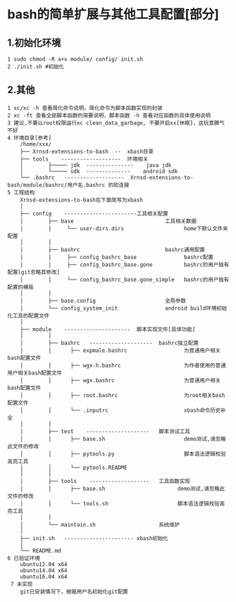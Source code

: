 bash的简单扩展与其他工具配置[部分]
=====
1.初始化环境
----------
    1 sudo chmod -R a+x module/ config/ init.sh
    2 ./init.sh #初始化

2.其他
----------
    1 xc/xc -h 查看简化命令说明，简化命令为脚本函数实现的封装
    2 xc -ft 查看全部脚本函数的简要说明，脚本函数 -h 查看对应函数的具体使用说明
    3 建议,不要以root权限运行xc clean_data_garbage, 不要开启xx[休眠]，这玩意脾气不好
    4 环境目录[参考]
        /home/xxx/
        ├── Xrnsd-extensions-to-bash  --  xbash目录
        ├── tools    -------------------  环境相关
        │        ├───── jdk  ---------------    java jdk
        │        └───── sdk  --------------    android sdk
        └── .bashrc   -------------------  Xrnsd-extensions-to-bash/module/bashrc/用户名.bashrc 的软连接
    5 工程结构
        Xrnsd-extensions-to-bash在下面简写为xbash
        │
        ├── config    -----------------------工具相关配置
        │        ├── base                             工具相关数据
        │        │     └── user-dirs.dirs                   home下默认文件夹配置
        │        │
        │        ├── bashrc                           bashrc通用配置
        │        │     ├── config_bashrc_base               bashrc配置
        │        │     ├── config_bashrc_base.gone          bashrc的用户独有配置[git忽略其修改]
        │        │     └── config_bashrc_base.gone_simple   bashrc的用户独有配置的模版
        │        │
        │        ├── base.config                      全局参数
        │        └── config_system_init               android build环境初始化工具的配置文件
        │
        ├── module    ---------------------  脚本实现文件[具体功能]
        │        │
        │        ├── bashrc   --------------------  bashrc独立配置
        │        │      ├── expmale.bashrc                  为普通用户相关bash配置文件
        │        │      ├── wgx-h.bashrc                    为作者使用的普通用户相关bash配置文件
        │        │      ├── wgx.bashrc                      为普通用户相关bash配置文件
        │        │      ├── root.bashrc                     为root相关bash配置文件
        │        │      └── .inputrc                        xbash命令历史补全
        │        │
        │        ├── test    --------------------   脚本测试工具
        │        │      ├── base.sh                         demo测试,请忽略此文件的修改
        │        │      ├── pytools.py                      脚本语法逻辑校验高亮工具
        │        │      └── pytools.README
        │        │
        │        ├── tools    -------------------   工具函数实现
        │        │      ├── base.sh                       demo测试,请忽略此文件的修改
        │        │      └── tools.sh                      脚本语法逻辑校验高亮工具
        │        │
        │        └── maintain.sh                    系统维护
        │
        ├── init.sh   ---------------------- xbash初始化
        │
        └── README.md
    6 已验证环境
        ubuntu12.04 x64
        ubuntu14.04 x64
        ubuntu16.04 x64
     7 未实现
        git已安装情况下，根据用户名初始化git配置
